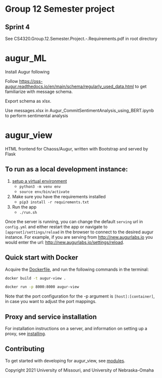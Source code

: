 # Group 12 Semester project

## Sprint 4
See CS4320.Group.12.Semester.Project.-.Requirements.pdf in root directory

# augur_ML


Install Augur following 



Follow https://oss-augur.readthedocs.io/en/main/schema/regularly_used_data.html to get familiarize with message schema.

Export schema as xlsx.


Use messages.xlsx in Augur_CommitSentimentAnalysis_using_BERT.ipynb to perform sentimental analysis














# augur_view

HTML frontend for Chaoss/Augur, written with Bootstrap and served by Flask

## To run as a local development instance:

1. [setup a virtual environment](https://docs.python.org/3/library/venv.html#module-venv)
    - `python3 -m venv env`
    - `source env/bin/activate`
2. Make sure you have the requirements installed
    - `pip3 install -r requirements.txt`
3. Run the app
    - `./run.sh`

Once the server is running, you can change the default `serving` url in `config.yml` and either restart the app or navigate to `[approot]/settings/reload` in the browser to connect to the desired augur instance. For example, if you are serving from http://new.augurlabs.io you would enter the url: http://new.augurlabs.io/settings/reload.

## Quick start with Docker

Acquire the [Dockerfile](Dockerfile), and run the following commands in the terminal:
```bash
docker build -t augur-view .
```

```bash
docker run -p 8000:8000 augur-view
```

Note that the port configuration for the -p argument is `[host]:[container]`, in case you want to adjust the port mappings.

## Proxy and service installation

For installation instructions on a server, and information on setting up a proxy, see [installing](installing.md).

## Contributing

To get started with developing for augur_view, see [modules](modules.md).

Copyright 2021 University of Missouri, and University of Nebraska-Omaha
